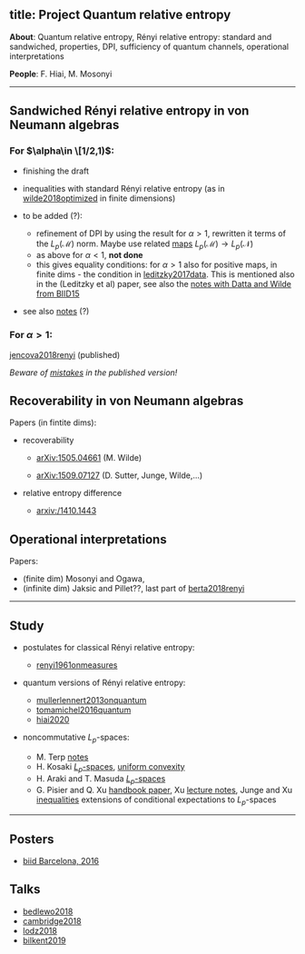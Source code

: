 title: Project Quantum relative entropy
---
**About**: Quantum relative entropy, Rényi relative entropy: standard and sandwiched, properties, DPI,
 sufficiency of quantum channels, operational interpretations

**People**: F. Hiai, M. Mosonyi

---

## Sandwiched Rényi relative entropy in von Neumann algebras


### For $\alpha\in \[1/2,1)$: 


* finishing the draft

* inequalities with standard Rényi relative entropy (as in [wilde2018optimized](wilde2018optimized) in finite dimensions)

* to be added (?): 
    * refinement of DPI by using the result for $\alpha>1$, rewritten it terms of the $L_p(\mathcal M)$ norm. Maybe use related [maps](PROJECT_qre/dual_maps.pdf) $L_p(\mathcal M)\to L_p(\mathcal N)$
    *  as above for $\alpha<1$,  **not done**
    * this gives equality conditions: for $\alpha>1$ also for positive maps, in finite dims - the condition in 
 [leditzky2017data](leditzky2017data). This is mentioned also in the (Leditzky et al) paper, see also the [notes with Datta and Wilde from BIID15](PROJECT_qre/djw_biid_notes.pdf) 


* see also [notes](PROJECT_qre/notes.pdf) (?)


###  For $\alpha>1$:  

[jencova2018renyi](jencova2018renyi) (published)

*Beware of [mistakes](jencova2018renyi/mistakes.pdf) in the published version!*


## Recoverability in von Neumann algebras


Papers (in fintite dims):

* recoverability 
  
    - [arXiv:1505.04661](https://arxiv.org/abs/1505.04661) (M. Wilde)
   
    - [arXiv:1509.07127](https://arxiv.org/abs/1509.07127) (D. Sutter, Junge, Wilde,...)

* relative entropy difference

    - [arxiv:/1410.1443](https://arxiv.org/abs/1410.1443)

## Operational interpretations


Papers: 

* (finite dim) Mosonyi and Ogawa, 
* (infinite dim) Jaksic and Pillet??, last part of [berta2018renyi](berta2018renyi)

---

## Study 

* postulates for classical Rényi relative entropy:
    
    - [renyi1961onmeasures](renyi1961onmeasures) 

* quantum versions of Rényi relative entropy:
    
    - [mullerlennert2013onquantum](mullerlennert2013onquantum)
    - [tomamichel2016quantum](tomamichel2016quantum)
    - [hiai2020](hiai2020) 	

* noncommutative $L_p$-spaces:

    - M. Terp [notes](terp1981lpspaces)
    - H. Kosaki [$L_p$-spaces](kosaki1984applications), [uniform convexity](kosaki1984applicationsuc)
    - H. Araki and T. Masuda [$L_p$-spaces](araki1982positive)
    - G. Pisier and Q. Xu [handbook paper](pisier2003noncommutative), Xu [lecture notes](xu2007operator), 
Junge and Xu [inequalities](junge2003noncommutative) extensions of conditional expectations to $L_p$-spaces

---

## Posters

* [biid Barcelona, 2016](/static/pdf/lpposter.pdf)


## Talks

* [bedlewo2018](/static/pdf/bedlewo2018.pdf)
* [cambridge2018](/static/pdf/cambridge2018.pdf)
* [lodz2018](/static/pdf/lodz2018.pdf)
* [bilkent2019](/static/pdf/bilkent2019.pdf)



